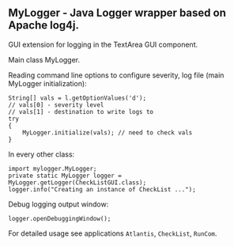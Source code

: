 ## MyLogger - Java Logger wrapper based on Apache log4j.

GUI extension for logging in the TextArea GUI component. 

Main class MyLogger.

Reading command line options to configure severity, log file (main
MyLogger initialization):

```
String[] vals = l.getOptionValues('d');
// vals[0] - severity level
// vals[1] - destination to write logs to
try
{
    MyLogger.initialize(vals); // need to check vals
}
```

In every other class:

```
import mylogger.MyLogger;
private static MyLogger logger = MyLogger.getLogger(CheckListGUI.class);
logger.info("Creating an instance of CheckList ...");
```

Debug logging output window:

```
logger.openDebuggingWindow();
```

For detailed usage see applications `Atlantis`, `CheckList`, `RunCom`.

